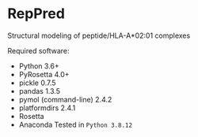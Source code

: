 # RepPred
Structural modeling of peptide/HLA-A*02:01 complexes

Required software:
- Python 3.6+
- PyRosetta 4.0+
- pickle 0.7.5
- pandas 1.3.5
- pymol (command-line) 2.4.2
- platformdirs 2.4.1
- Rosetta
- Anaconda
Tested in `Python 3.8.12`
